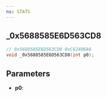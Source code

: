 ```yaml
---
ns: STATS
---
```

## _0x5688585E6D563CD8

```c
// 0x5688585E6D563CD8 0xC62406A6
void _0x5688585E6D563CD8(int p0);
```


## Parameters
* **p0**: 

